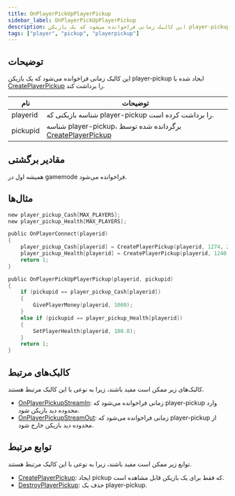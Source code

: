 ```yaml
---
title: OnPlayerPickUpPlayerPickup
sidebar_label: OnPlayerPickUpPlayerPickup
description: این کالبک زمانی فراخوانده می‌شود که یک بازیکن player-pickup ایجاد شده با CreatePlayerPickup را برداشت کند.
tags: ["player", "pickup", "playerpickup"]
---
```


<VersionWarn name='callback' version='omp v1.1.0.2612' />

## توضیحات

این کالبک زمانی فراخوانده می‌شود که یک بازیکن player-pickup ایجاد شده با [CreatePlayerPickup](../functions/CreatePlayerPickup) را برداشت کند.

| نام      | توضیحات                                                                                       |
| -------- | ---------------------------------------------------------------------------------------------- |
| playerid | شناسه بازیکنی که player-pickup را برداشت کرده است.                                            |
| pickupid | شناسه player-pickup، برگردانده شده توسط [CreatePlayerPickup](../functions/CreatePlayerPickup) |

## مقادیر برگشتی

همیشه اول در gamemode فراخوانده می‌شود.

## مثال‌ها

```c
new player_pickup_Cash[MAX_PLAYERS];
new player_pickup_Health[MAX_PLAYERS];

public OnPlayerConnect(playerid)
{
    player_pickup_Cash[playerid] = CreatePlayerPickup(playerid, 1274, 2, 2009.8658, 1220.0293, 10.8206, -1);
    player_pickup_Health[playerid] = CreatePlayerPickup(playerid, 1240, 2, 2009.8474, 1218.0459, 10.8175, -1);
    return 1;
}

public OnPlayerPickUpPlayerPickup(playerid, pickupid)
{
    if (pickupid == player_pickup_Cash[playerid])
    {
        GivePlayerMoney(playerid, 1000);
    }
    else if (pickupid == player_pickup_Health[playerid])
    {
        SetPlayerHealth(playerid, 100.0);
    }
    return 1;
}
```

## کالبک‌های مرتبط

کالبک‌های زیر ممکن است مفید باشند، زیرا به نوعی با این کالبک مرتبط هستند.

- [OnPlayerPickupStreamIn](OnPlayerPickupStreamIn): زمانی فراخوانده می‌شود که player-pickup وارد محدوده دید بازیکن شود.
- [OnPlayerPickupStreamOut](OnPlayerPickupStreamOut): زمانی فراخوانده می‌شود که player-pickup از محدوده دید بازیکن خارج شود.

## توابع مرتبط

توابع زیر ممکن است مفید باشند، زیرا به نوعی با این کالبک مرتبط هستند.

- [CreatePlayerPickup](../functions/CreatePlayerPickup): ایجاد pickup که فقط برای یک بازیکن قابل مشاهده است.
- [DestroyPlayerPickup](../functions/DestroyPlayerPickup): حذف یک player-pickup.